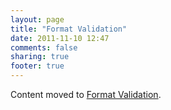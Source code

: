```yaml
---
layout: page
title: "Format Validation"
date: 2011-11-10 12:47
comments: false
sharing: true
footer: true
---
```


<script>
window.location.replace("http://railroaderscanner.org/docs/warning_types/format_validation/");
</script>

Content moved to [Format Validation](format_validation/).
